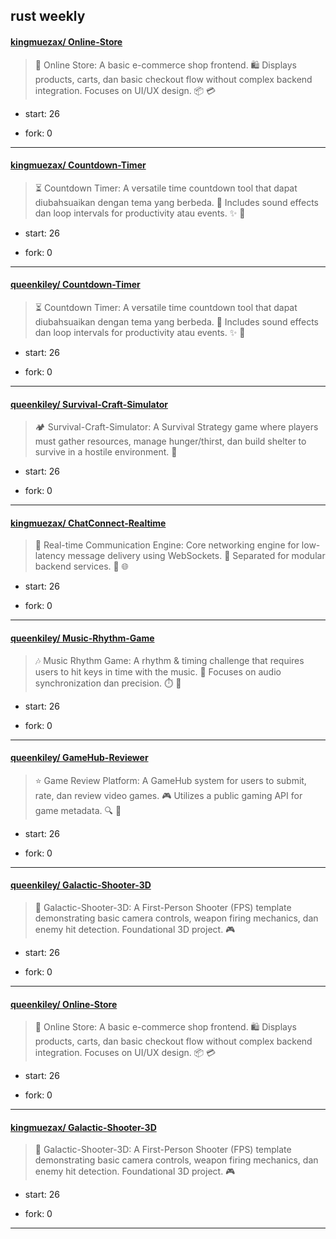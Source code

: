 ## rust weekly

#### [kingmuezax/ Online-Store](https://github.com/kingmuezax/Online-Store)
>  🛒 Online Store: A basic e-commerce shop frontend. 🛍️ Displays products, carts, dan basic checkout flow without complex backend integration. Focuses on UI/UX design. 📦 💳
+ start: 26
+ fork: 0
---
#### [kingmuezax/ Countdown-Timer](https://github.com/kingmuezax/Countdown-Timer)
>  ⏳ Countdown Timer: A versatile time countdown tool that dapat diubahsuaikan dengan tema yang berbeda. 🔔 Includes sound effects dan loop intervals for productivity atau events. ✨ 🎯
+ start: 26
+ fork: 0
---
#### [queenkiley/ Countdown-Timer](https://github.com/queenkiley/Countdown-Timer)
>  ⏳ Countdown Timer: A versatile time countdown tool that dapat diubahsuaikan dengan tema yang berbeda. 🔔 Includes sound effects dan loop intervals for productivity atau events. ✨ 🎯
+ start: 26
+ fork: 0
---
#### [queenkiley/ Survival-Craft-Simulator](https://github.com/queenkiley/Survival-Craft-Simulator)
>  🏕️ Survival-Craft-Simulator: A Survival Strategy game where players must gather resources, manage hunger/thirst, dan build shelter to survive in a hostile environment. 🔨
+ start: 26
+ fork: 0
---
#### [kingmuezax/ ChatConnect-Realtime](https://github.com/kingmuezax/ChatConnect-Realtime)
>  🔗 Real-time Communication Engine: Core networking engine for low-latency message delivery using WebSockets. 💬 Separated for modular backend services. 📡 🌐
+ start: 26
+ fork: 0
---
#### [queenkiley/ Music-Rhythm-Game](https://github.com/queenkiley/Music-Rhythm-Game)
>  🎶 Music Rhythm Game: A rhythm & timing challenge that requires users to hit keys in time with the music. 🥁 Focuses on audio synchronization dan precision. ⏱️ 🎵
+ start: 26
+ fork: 0
---
#### [queenkiley/ GameHub-Reviewer](https://github.com/queenkiley/GameHub-Reviewer)
>  ⭐ Game Review Platform: A GameHub system for users to submit, rate, dan review video games. 🎮 Utilizes a public gaming API for game metadata. 🔍 🍿
+ start: 26
+ fork: 0
---
#### [queenkiley/ Galactic-Shooter-3D](https://github.com/queenkiley/Galactic-Shooter-3D)
>  🔫 Galactic-Shooter-3D: A First-Person Shooter (FPS) template demonstrating basic camera controls, weapon firing mechanics, dan enemy hit detection. Foundational 3D project. 🎮
+ start: 26
+ fork: 0
---
#### [queenkiley/ Online-Store](https://github.com/queenkiley/Online-Store)
>  🛒 Online Store: A basic e-commerce shop frontend. 🛍️ Displays products, carts, dan basic checkout flow without complex backend integration. Focuses on UI/UX design. 📦 💳
+ start: 26
+ fork: 0
---
#### [kingmuezax/ Galactic-Shooter-3D](https://github.com/kingmuezax/Galactic-Shooter-3D)
>  🔫 Galactic-Shooter-3D: A First-Person Shooter (FPS) template demonstrating basic camera controls, weapon firing mechanics, dan enemy hit detection. Foundational 3D project. 🎮
+ start: 26
+ fork: 0
---